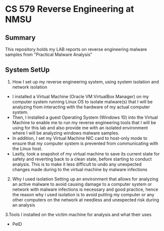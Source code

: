 # CS 579 Reverse Engineering at NMSU

## Summary
This repository holds my LAB reports on reverse engineering malware samples from "Practical Malware Analysis"

## System SetUp
1. How I set up my reverse engineering system, using system isolation and network isolation
- I installed a Virtual Machine (Oracle VM VirtualBox Manager) on my computer system running Linux OS to isolate malware(s) that I will be analyzing from interacting with the hardware of my actual computer system.
- Then, I installed a guest Operating System (Windows 10) into the Virtual Machine to enable me to run my reverse engineering tools that I will be using for this lab and also provide me with an isolated environment where I will be analyzing windows malware samples. 
- In addition, I set my Virtual Machine NIC card to host-only mode to ensure that my computer system is prevented from communicating with the Linux host.
- Lastly, took a snapshot of my virtual machine to save its current state for safety and reverting back to a clean state, before starting to conduct analysis. This is to make it less difficult to undo any unexpected changes made during to the virtual machine by malware infections 

2. Why I used isolation
Setting up an environment that allows for analyzing an active malware to avoid causing damage to a computer system or network with malware infections is necessary and 
good practice, hence the reason why i used isolation is to avoid putting my computer or any other computers on the network at needless and unexpected risk during an analysis

3.Tools I installed on the victim machine for analysis and what their uses
- PeID
